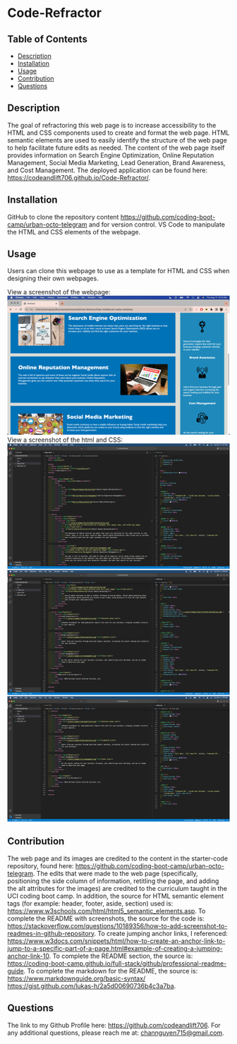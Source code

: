 # Code-Refractor

## Table of Contents
- [Description](#description)
- [Installation](#installation)
- [Usage](#usage)
- [Contribution](#contribution)
- [Questions](#questions)

## Description
The goal of refractoring this web page is to increase accessibility to the HTML and CSS components used to create and format the web page. HTML semantic elements are used to easily identify the structure of the web page to help facilitate future edits as needed. The content of the web page itself provides information on Search Engine Optimization, Online Reputation Management, Social Media Marketing, Lead Generation, Brand Awareness, and Cost Management. 
The deployed application can be found here: https://codeandlift706.github.io/Code-Refractor/.

## Installation
GitHub to clone the repository content https://github.com/coding-boot-camp/urban-octo-telegram and for version control. 
VS Code to manipulate the HTML and CSS elements of the webpage.

## Usage
Users can clone this webpage to use as a template for HTML and CSS when designing their own webpages.

View a screenshot of the webpage:
![Screenshot of Horiseon page](assets/Screenshot-Horiseon.png)
View a screenshot of the html and CSS:
![Screenshot of html and CSS](assets/htmlCssOneScreenshot.png)
![Second Screenshot of html and CSS](assets/htmlCssTwoScreenshot.png)
![Third Screenshot of html and CSS](assets/htmlCssThreeScreenshot.png)

## Contribution
The web page and its images are credited to the content in the starter-code repository, found here: https://github.com/coding-boot-camp/urban-octo-telegram.
The edits that were made to the web page (specifically, positioning the side column of information, retitling the page, and adding the alt attributes for the images) are credited to the curriculum taught in the UCI coding boot camp. In addition, the source for HTML semantic element tags (for example: header, footer, aside, section) used is: https://www.w3schools.com/html/html5_semantic_elements.asp. To complete the README with screenshots, the source for the code is: https://stackoverflow.com/questions/10189356/how-to-add-screenshot-to-readmes-in-github-repository. To create jumping anchor links, I referenced: https://www.w3docs.com/snippets/html/how-to-create-an-anchor-link-to-jump-to-a-specific-part-of-a-page.html#example-of-creating-a-jumping-anchor-link-10.
To complete the README section, the source is: https://coding-boot-camp.github.io/full-stack/github/professional-readme-guide.
To complete the markdown for the README, the source is: https://www.markdownguide.org/basic-syntax/
https://gist.github.com/lukas-h/2a5d00690736b4c3a7ba.

## Questions
The link to my Github Profile here: https://github.com/codeandlift706.
For any additional questions, please reach me at: channguyen715@gmail.com.